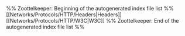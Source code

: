 %% Zoottelkeeper: Beginning of the autogenerated index file list  %%
 [[Networks/Protocols/HTTP/Headers|Headers]]
 [[Networks/Protocols/HTTP/W3C|W3C]]
%% Zoottelkeeper: End of the autogenerated index file list  %%
